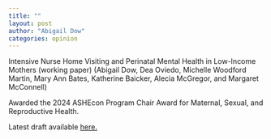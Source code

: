 ```yaml
---
title: ""
layout: post
author: "Abigail Dow"
categories: opinion
---
```


Intensive Nurse Home Visiting and Perinatal Mental Health in Low-Income Mothers (working paper)
(Abigail Dow, Dea Oviedo, Michelle Woodford Martin, Mary Ann Bates, Katherine Baicker, Alecia McGregor, and Margaret McConnell)

Awarded the 2024 ASHEcon Program Chair Award for Maternal, Sexual, and Reproductive Health.

<!-- excerpt_separator -->

Latest draft available [here.](https://abigaildow.github.io/assets/docs/NFP_mental_health.pdf)
